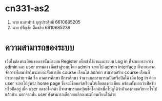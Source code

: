 # cn331-as2
1. นาย นนทพัทธ์ บุญประสิทธิ์ 6610685205
2. นาย ปรััญชัย ติิ้มขลิบ 6610685239

<h1> ความสามารถของระบบ </h1>
เว็บไซต์ลงทะเบียนของเรานั้นมีระบบ Register เพื่อเข้าใช้งานและระบบ Log in ที่จะแยกระหว่าง admin และ user ธรรมดา
เมื่อเข้าสู่ระบบโดย admin จะพาไป admin interface ที่จะสามารถจัดการทั้งสมาชิกในระบบละจัดการกับ course เรียนได้
admin สามารถสร้าง course เรียนที่ประกอบด้วย รหัส ชื่อ ภาคการศึกษา ปีการศึกษา จำนวนและสามารถเปิดหรือปิดได้
เมื่อ log in ด้วย user จะพาไปสู่หน้า home page ซึ่งจะมีชื่อคอร์สเรียนให้เลือกลงทะเบียน พร้อมทั้งบอกว่าเปิดรับหรือปิดอยู่
เมื่อ user กดขอโควต้า ก็จะสามารถกดปุ่มเช็คโควต้าเพื่อไปดูได้ว่าตัวเองกดขอวิชาอะไรไปแล้วบ้าง นอกจากนั้น user ยังสามารถเลือกยกเลิกลงทะเบียนเรียนได้ด้วย
